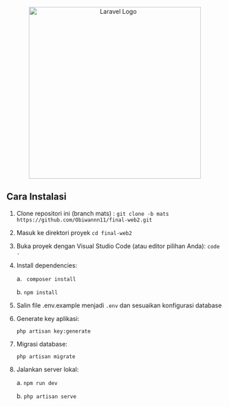 <p align="center"><a href="https://laravel.com" target="_blank"><img src="https://raw.githubusercontent.com/laravel/art/master/logo-lockup/5%20SVG/2%20CMYK/1%20Full%20Color/laravel-logolockup-cmyk-red.svg" width="400" alt="Laravel Logo"></a></p>



## Cara Instalasi

1. Clone repositori ini (branch mats) : ``` git clone -b mats https://github.com/Obiwannn11/final-web2.git ```
2. Masuk ke direktori proyek ``` cd final-web2 ```
3. Buka proyek dengan Visual Studio Code (atau editor pilihan Anda): ```code .```
4. Install dependencies:

   a.  ```  composer install ```

   b.   ``` npm install  ```
 
6. Salin file .env.example menjadi ```.env``` dan sesuaikan konfigurasi database
7. Generate key aplikasi:
   
     ``` php artisan key:generate ```

8. Migrasi database:

     ``` php artisan migrate ```

9. Jalankan server lokal:

    a.  ``` npm run dev ```

    b. ``` php artisan serve ```

